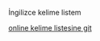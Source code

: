 İngilizce kelime listem

[online kelime listesine git](https://mesleki2017.github.io/ingilizce_kelimeler/)


	
